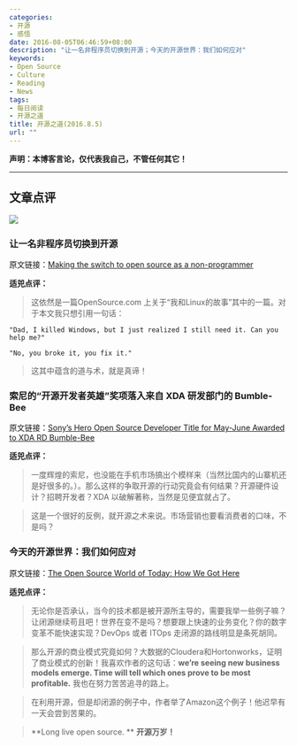 ```yaml
---
categories:
- 开源
- 感悟
date: 2016-08-05T06:46:59+08:00
description: "让一名非程序员切换到开源；今天的开源世界：我们如何应对"
keywords:
- Open Source
- Culture
- Reading
- News
tags:
- 每日阅读
- 开源之道
title: 开源之道(2016.8.5)
url: ""
---
```


**声明：本博客言论，仅代表我自己，不管任何其它！**

---

## 文章点评

![](https://opensource.com/sites/default/files/styles/image-full-size/public/images/government/GOV_2dot0.png?itok=dEihk225)

### 让一名非程序员切换到开源

原文链接：[Making the switch to open source as a non-programmer](https://opensource.com/life/16/8/my-linux-story-rute-correia)

**适兕点评：**

> 这依然是一篇OpenSource.com 上关于“我和Linux的故事”其中的一篇。对于本文我只想引用一句话：

```
"Dad, I killed Windows, but I just realized I still need it. Can you help me?"

"No, you broke it, you fix it."
```
> 这其中蕴含的道与术，就是真谛！


### 索尼的“开源开发者英雄”奖项落入来自 XDA 研发部门的 Bumble-Bee

原文链接：[Sony’s Hero Open Source Developer Title for May-June Awarded to XDA RD Bumble-Bee](http://www.xda-developers.com/sonys-hero-open-source-developer-title-for-may-june-awarded-to-xda-rd-bumble-bee/)

**适兕点评：**

> 一度辉煌的索尼，也没能在手机市场搞出个模样来（当然比国内的山寨机还是好很多的。）。那么这样的争取开源的行动究竟会有何结果？开源硬件设计？招聘开发者？XDA 以破解著称，当然是见便宜就占了。

> 这是一个很好的反例，就开源之术来说。市场营销也要看消费者的口味，不是吗？

### 今天的开源世界：我们如何应对

原文链接：[The Open Source World of Today: How We Got Here ](http://www.enterprisetech.com/2016/08/02/open-source-world-today-got/)

**适兕点评：**

> 无论你是否承认，当今的技术都是被开源所主导的，需要我举一些例子嘛？让闭源继续苟且吧！世界在变不是吗？想要跟上快速的业务变化？你的数字变革不能快速实现？DevOps 或者 ITOps 走闭源的路线明显是条死胡同。

> 那么开源的商业模式究竟如何？大数据的Cloudera和Hortonworks，证明了商业模式的创新！我喜欢作者的这句话：**we’re seeing new business models emerge. Time will tell which ones prove to be most profitable.** 我也在努力苦苦追寻的路上。

> 在利用开源，但是却闭源的例子中，作者举了Amazon这个例子！他迟早有一天会尝到苦果的。

> **Long live open source. ** **开源万岁！**
